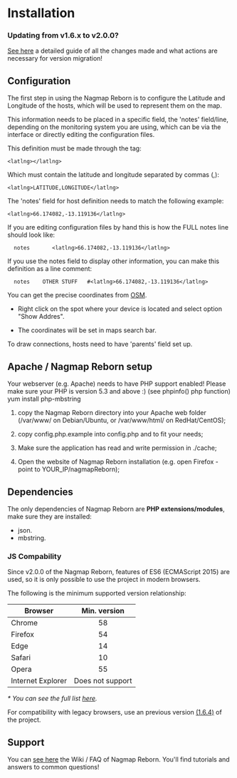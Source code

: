 # Installation

### Updating from v1.6.x to v2.0.0?
[See here](https://github.com/jocafamaka/nagmapReborn/wiki/Migrating-from-v1.6.x-to-v2.x.x) a detailed guide of all the changes made and what actions are necessary for version migration!

## Configuration

The first step in using the Nagmap Reborn is to configure the Latitude and Longitude of the hosts, which will be used to represent them on the map.

This information needs to be placed in a specific field, the 'notes' field/line, depending on the monitoring system you are using, which can be via the interface or directly editing the configuration files.

This definition must be made through the tag:
```
<latlng></latlng>
```
Which must contain the latitude and longitude separated by commas (,):
```
<latlng>LATITUDE,LONGITUDE</latlng>
```

The 'notes' field for host definition needs to match the following example:
```
<latlng>66.174082,-13.119136</latlng>
```
If you are editing configuration files by hand this is how the FULL notes line should look like:
```
  notes       <latlng>66.174082,-13.119136</latlng>
```
If you use the notes field to display other information, you can make this definition as a line comment:
```
  notes    OTHER STUFF   #<latlng>66.174082,-13.119136</latlng>
```

You can get the precise coordinates from [OSM](https://www.openstreetmap.org/).

  * Right click on the spot where your device is located and select option "Show Addres".

  * The coordinates will be set in maps search bar.

To draw connections, hosts need to have 'parents' field set up.

## Apache / Nagmap Reborn setup

Your webserver (e.g. Apache) needs to have PHP support enabled!
Please make sure your PHP is version 5.3 and above :) (see phpinfo() php function) yum install php-mbstring

1) copy the Nagmap Reborn directory into your Apache web folder (/var/www/ on Debian/Ubuntu, or /var/www/html/ on RedHat/CentOS);

2) copy config.php.example into config.php and to fit your needs;

3) Make sure the application has read and write permission in ./cache;

4) Open the website of Nagmap Reborn installation (e.g. open Firefox - point to YOUR_IP/nagmapReborn);

## Dependencies
The only dependencies of Nagmap Reborn are **PHP extensions/modules**, make sure they are installed:

* json.
* mbstring.

### JS Compability
Since v2.0.0 of the Nagmap Reborn, features of ES6 (ECMAScript 2015) are used, so it is only possible to use the project in modern browsers.

The following is the minimum supported version relationship:

| Browser | Min. version |
| -- | :--: |
| Chrome | 58 |
| Firefox | 54 |
| Edge | 14	|
| Safari | 10 |
| Opera | 55 |
| Internet Explorer | Does not support |

_* You can see the full list [here](https://kangax.github.io/compat-table/es6/)._

For compatibility with legacy browsers, use an previous version [(1.6.4)](https://github.com/jocafamaka/nagmapReborn/releases/tag/v1.6.4) of the project.

## Support

You can [see here](https://github.com/jocafamaka/nagmapReborn/wiki/) the Wiki / FAQ of Nagmap Reborn. You'll find tutorials and answers to common questions!